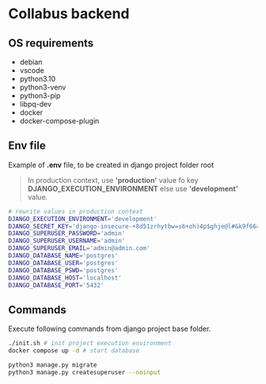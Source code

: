 # Collabus backend

## OS requirements

- debian
- vscode
- python3.10
- python3-venv
- python3-pip
- libpq-dev
- docker
- docker-compose-plugin

## Env file

Example of **.env** file, to be created in django project folder root
> In production context, use **'production'** value fo key **DJANGO_EXECUTION_ENVIRONMENT** else use **'development'** value.

```bash
# rewrite values in production context
DJANGO_EXECUTION_ENVIRONMENT='development'
DJANGO_SECRET_KEY='django-insecure-+8d51zrhytbw=s6+oh)4p$ghje@l#&k9f664cw4u8s)2w*zxgb'
DJANGO_SUPERUSER_PASSWORD='admin'
DJANGO_SUPERUSER_USERNAME='admin'
DJANGO_SUPERUSER_EMAIL='admin@admin.com'
DJANGO_DATABASE_NAME='postgres'
DJANGO_DATABASE_USER='postgres'
DJANGO_DATABASE_PSWD='postgres'
DJANGO_DATABASE_HOST='localhost'
DJANGO_DATABASE_PORT='5432'
```

## Commands

Execute following commands from django project base folder.

```bash 
./init.sh # init project execution environment
docker compose up -d # start database

python3 manage.py migrate
python3 manage.py createsuperuser --noinput
```
